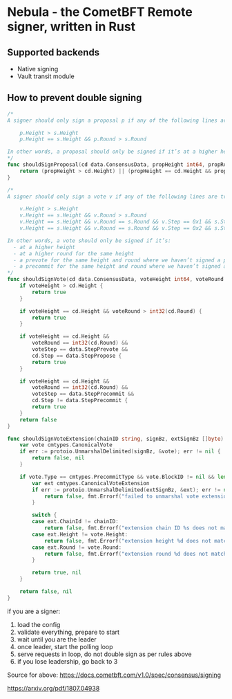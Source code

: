 # Nebula - the CometBFT Remote signer, written in Rust


## Supported backends
- Native signing
- Vault transit module


## How to prevent double signing


```go
/*
A signer should only sign a proposal p if any of the following lines are true:

	p.Height > s.Height
	p.Height == s.Height && p.Round > s.Round

In other words, a proposal should only be signed if it’s at a higher height, or a higher round for the same height. Once a proposal or vote has been signed for a given height and round, a proposal should never be signed for the same height and round.
*/
func shouldSignProposal(cd data.ConsensusData, propHeight int64, propRound int32) bool {
	return (propHeight > cd.Height) || (propHeight == cd.Height && propRound > int32(cd.Round))
}

/*
A signer should only sign a vote v if any of the following lines are true:

	v.Height > s.Height
	v.Height == s.Height && v.Round > s.Round
	v.Height == s.Height && v.Round == s.Round && v.Step == 0x1 && s.Step == 0x20
	v.Height == s.Height && v.Round == s.Round && v.Step == 0x2 && s.Step != 0x2

In other words, a vote should only be signed if it’s:
  - at a higher height
  - at a higher round for the same height
  - a prevote for the same height and round where we haven’t signed a prevote or precommit (but have signed a proposal)
  - a precommit for the same height and round where we haven’t signed a precommit (but have signed a proposal and/or a prevote)
*/
func shouldSignVote(cd data.ConsensusData, voteHeight int64, voteRound int32, voteStep int8) bool {
	if voteHeight > cd.Height {
		return true
	}

	if voteHeight == cd.Height && voteRound > int32(cd.Round) {
		return true
	}

	if voteHeight == cd.Height &&
		voteRound == int32(cd.Round) &&
		voteStep == data.StepPrevote &&
		cd.Step == data.StepPropose {
		return true
	}

	if voteHeight == cd.Height &&
		voteRound == int32(cd.Round) &&
		voteStep == data.StepPrecommit &&
		cd.Step != data.StepPrecommit {
		return true
	}
	return false
}

func shouldSignVoteExtension(chainID string, signBz, extSignBz []byte) (bool, error) {
	var vote cmtypes.CanonicalVote
	if err := protoio.UnmarshalDelimited(signBz, &vote); err != nil {
		return false, nil
	}

	if vote.Type == cmtypes.PrecommitType && vote.BlockID != nil && len(extSignBz) > 0 {
		var ext cmtypes.CanonicalVoteExtension
		if err := protoio.UnmarshalDelimited(extSignBz, &ext); err != nil {
			return false, fmt.Errorf("failed to unmarshal vote extension: %w", err)
		}

		switch {
		case ext.ChainId != chainID:
			return false, fmt.Errorf("extension chain ID %s does not match expected %s", ext.ChainId, chainID)
		case ext.Height != vote.Height:
			return false, fmt.Errorf("extension height %d does not match vote height %d", ext.Height, vote.Height)
		case ext.Round != vote.Round:
			return false, fmt.Errorf("extension round %d does not match vote round %d", ext.Round, vote.Round)
		}

		return true, nil
	}

	return false, nil
}

```

if you are a signer:
1. load the config
2. validate everything, prepare to start
3. wait until you are the leader
4. once leader, start the polling loop
5. serve requests in loop, do not double sign as per rules above
6. if you lose leadership, go back to 3

Source for above: https://docs.cometbft.com/v1.0/spec/consensus/signing

https://arxiv.org/pdf/1807.04938

